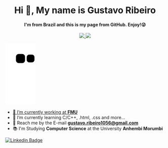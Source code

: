 <h1 align="center">Hi 👋, My name is Gustavo Ribeiro</h1>
<h4 align="center"> I'm from Brazil and this is my page from GitHub. Enjoy!😜 </h4>

<div align="center">
  <a href="https://github.com/GustavoRibeiroS">
  <img height="180em" src="https://github-readme-stats.vercel.app/api?username=GustavoRibeiroS&show_icons=true&theme=dark&include_all_commits=true&count_private=true"/>
  <img height="180em" src="https://github-readme-stats.vercel.app/api/top-langs/?username=GustavoRibeiroS&layout=compact&langs_count=7&theme=dark"/>
</div>

![Snake animation](https://github.com/GustavoRibeiroS/GustavoRibeiroS/blob/output/github-contribution-grid-snake.svg)

- 👔 I’m currently working at [**FMU**](https://portal.fmu.br/)
- 🌱 I’m currently learning C/C++, .html, .css and more...
- 📧 Reach me by the E-mail **gustavo.ribeiro1056@gmail.com**
- 📚 I'm Studying **Computer Science** at the University **Anhembi Morumbi**

[![Linkedin Badge](https://img.shields.io/badge/-Gustavo%20Ribeiro-6633cc?style=flat-square&logo=Linkedin&logoColor=white&link=https://www.linkedin.com/in/gustavo-ribeiro-36b27b180/)](https://www.linkedin.com/in/gustavo-ribeiro-36b27b180/)
